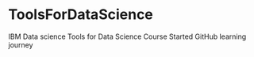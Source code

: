 # ToolsForDataScience
IBM Data science Tools for Data Science Course
Started GitHub learning journey
